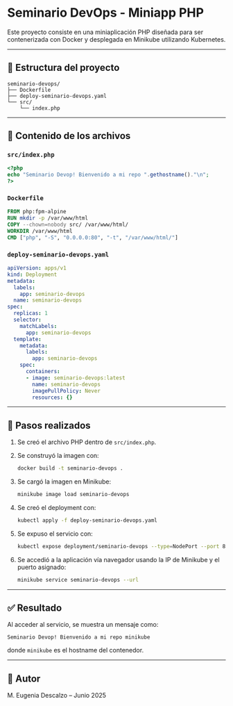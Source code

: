 # Seminario DevOps - Miniapp PHP

Este proyecto consiste en una miniaplicación PHP diseñada para ser contenerizada con Docker y desplegada en Minikube utilizando Kubernetes.

---

## 📁 Estructura del proyecto

```
seminario-devops/
├── Dockerfile
├── deploy-seminario-devops.yaml
└── src/
    └── index.php
```

---

## 📜 Contenido de los archivos

### `src/index.php`

```php
<?php
echo "Seminario Devop! Bienvenido a mi repo ".gethostname()."\n";
?>
```

### `Dockerfile`

```Dockerfile
FROM php:fpm-alpine
RUN mkdir -p /var/www/html
COPY --chown=nobody src/ /var/www/html/
WORKDIR /var/www/html
CMD ["php", "-S", "0.0.0.0:80", "-t", "/var/www/html/"]
```

### `deploy-seminario-devops.yaml`

```yaml
apiVersion: apps/v1
kind: Deployment
metadata:
  labels:
    app: seminario-devops
  name: seminario-devops
spec:
  replicas: 1
  selector:
    matchLabels:
      app: seminario-devops
  template:
    metadata:
      labels:
        app: seminario-devops
    spec:
      containers:
      - image: seminario-devops:latest
        name: seminario-devops
        imagePullPolicy: Never
        resources: {}
```

---

## 🚀 Pasos realizados

1. Se creó el archivo PHP dentro de `src/index.php`.
2. Se construyó la imagen con:

   ```bash
   docker build -t seminario-devops .
   ```

3. Se cargó la imagen en Minikube:

   ```bash
   minikube image load seminario-devops
   ```

4. Se creó el deployment con:

   ```bash
   kubectl apply -f deploy-seminario-devops.yaml
   ```

5. Se expuso el servicio con:

   ```bash
   kubectl expose deployment/seminario-devops --type=NodePort --port 80
   ```

6. Se accedió a la aplicación vía navegador usando la IP de Minikube y el puerto asignado:

   ```bash
   minikube service seminario-devops --url
   ```

---

## ✅ Resultado

Al acceder al servicio, se muestra un mensaje como:

```
Seminario Devop! Bienvenido a mi repo minikube
```

donde `minikube` es el hostname del contenedor.

---

## 🔗 Autor

M. Eugenia Descalzo – Junio 2025
